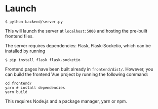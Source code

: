 # Launch

    $ python backend/server.py

This will launch the server at `localhost:5000` and hosting the pre-built frontend files.

The server requires dependencies: Flask, Flask-Socketio, which can be installed by running

    $ pip install flask flask-socketio

Frontend pages have been built already in `frontend/dist/`. However, you can build the frontend Vue project by running the following command:

    cd frontend/
    yarn # install dependencies
    yarn build

This requires Node.js and a package manager, yarn or npm.